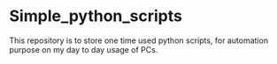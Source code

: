 # Simple_python_scripts
This repository is to store one time used python scripts, for automation purpose on my day to day usage of PCs.
